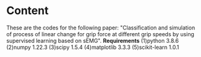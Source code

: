 # Content
These are the codes for the following paper: "Classification and simulation of process of linear change for grip force at different grip speeds by using supervised learning based on sEMG".
  **Requirements**
  (1)python 3.8.6 
  (2)numpy 1.22.3
  (3)scipy 1.5.4
  (4)matplotlib 3.3.3
  (5)scikit-learn 1.0.1